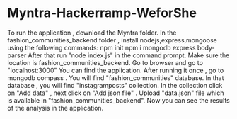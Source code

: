 # Myntra-Hackerramp-WeforShe
To run the application , download the Myntra folder.
In the fashion_communities_backend folder , install nodejs,express,mongoose using the following commands:
npm init
npm i mongodb express body-parser
After that run "node index.js" in the command prompt.
Make sure the location is fashion_communities_backend.
Go to browser and go to "localhost:3000"
You can find the application.
After running it once , go to mongodb compass . You will find "fashion_communities" database. In that database , you will find "instagramposts" collection. In the collection click on "Add data" , next click on "Add json file" . Upload "data.json" file which is available in "fashion_communities_backend".
Now you can see the results of the analysis in the application.
